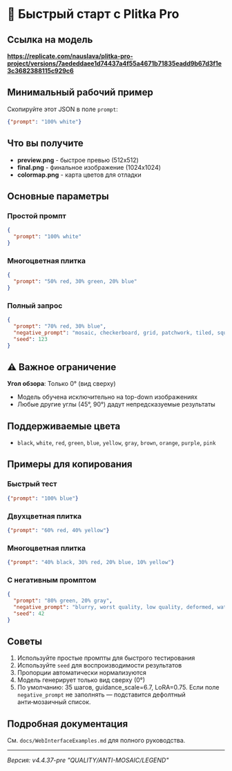 # 🚀 Быстрый старт с Plitka Pro

## Ссылка на модель
**https://replicate.com/nauslava/plitka-pro-project/versions/7aededdaee1d74437a4f55a4671b71835eadd9b67d3f1e3c3682388115c929c6**

## Минимальный рабочий пример

Скопируйте этот JSON в поле `prompt`:

```json
{"prompt": "100% white"}
```

## Что вы получите
- **preview.png** - быстрое превью (512x512)
- **final.png** - финальное изображение (1024x1024)  
- **colormap.png** - карта цветов для отладки

## Основные параметры

### Простой промпт
```json
{
  "prompt": "100% white"
}
```

### Многоцветная плитка
```json
{
  "prompt": "50% red, 30% green, 20% blue"
}
```

### Полный запрос
```json
{
  "prompt": "70% red, 30% blue",
  "negative_prompt": "mosaic, checkerboard, grid, patchwork, tiled, square blocks, seams, borders, rectangles, collage",
  "seed": 123
}
```

## ⚠️ Важное ограничение

**Угол обзора**: Только 0° (вид сверху)
- Модель обучена исключительно на top-down изображениях
- Любые другие углы (45°, 90°) дадут непредсказуемые результаты

## Поддерживаемые цвета
- `black`, `white`, `red`, `green`, `blue`, `yellow`, `gray`, `brown`, `orange`, `purple`, `pink`

## Примеры для копирования

### Быстрый тест
```json
{"prompt": "100% blue"}
```

### Двухцветная плитка
```json
{"prompt": "60% red, 40% yellow"}
```

### Многоцветная плитка
```json
{"prompt": "40% black, 30% red, 20% blue, 10% yellow"}
```

### С негативным промптом
```json
{
  "prompt": "80% green, 20% gray",
  "negative_prompt": "blurry, worst quality, low quality, deformed, watermark",
  "seed": 42
}
```

## Советы
1. Используйте простые промпты для быстрого тестирования
2. Используйте `seed` для воспроизводимости результатов
3. Пропорции автоматически нормализуются
4. Модель генерирует только вид сверху (0°)
5. По умолчанию: 35 шагов, guidance_scale=6.7, LoRA=0.75. Если поле `negative_prompt` не заполнять — подставится дефолтный анти‑мозаичный список.

## Подробная документация
См. `docs/WebInterfaceExamples.md` для полного руководства.

---

*Версия: v4.4.37-pre "QUALITY/ANTI-MOSAIC/LEGEND"*
